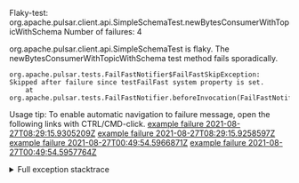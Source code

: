         
Flaky-test: org.apache.pulsar.client.api.SimpleSchemaTest.newBytesConsumerWithTopicWithSchema
Number of failures: 4

org.apache.pulsar.client.api.SimpleSchemaTest is flaky. The newBytesConsumerWithTopicWithSchema test method fails sporadically.

```
org.apache.pulsar.tests.FailFastNotifier$FailFastSkipException: Skipped after failure since testFailFast system property is set.
	at org.apache.pulsar.tests.FailFastNotifier.beforeInvocation(FailFastNotifier.java:88)

```

Usage tip: To enable automatic navigation to failure message, open the following links with CTRL/CMD-click.
[example failure 2021-08-27T08:29:15.9305209Z](https://github.com/apache/pulsar/runs/3441181143?check_suite_focus=true#step:9:990)
[example failure 2021-08-27T08:29:15.9258597Z](https://github.com/apache/pulsar/runs/3441181143?check_suite_focus=true#step:9:986)
[example failure 2021-08-27T00:49:54.5966871Z](https://github.com/apache/pulsar/runs/3438608157?check_suite_focus=true#step:9:986)
[example failure 2021-08-27T00:49:54.5957764Z](https://github.com/apache/pulsar/runs/3438608157?check_suite_focus=true#step:9:982)


<details>
<summary>Full exception stacktrace</summary>
<code><pre>
org.apache.pulsar.tests.FailFastNotifier$FailFastSkipException: Skipped after failure since testFailFast system property is set.
	at org.apache.pulsar.tests.FailFastNotifier.beforeInvocation(FailFastNotifier.java:88)

</pre></code>
</details>

